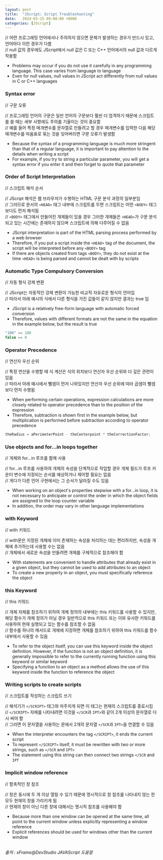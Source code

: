 ```yaml
---
layout: post
title:  "JScript: Script Troubleshooting"
date:   2024-03-15 09:00:00 +0900
categories: [JScript]
---
```


// 어떤 프로그래밍 언어에서나 주의하지 않으면 문제가 발생하는 경우가 반드시 있고, 언어마다 이런 경우가 다름   
// null 값의 경우에도 JScript에서 null 값은 C 또는 C++ 언어에서의 null 값과 다르게 작용함   
- Problems may occur if you do not use it carefully in any programming language. This case varies from language to language   
- Even for null values, null values in JScript act differently from null values in C or C++ languages   
   
### Syntax error   
// 구문 오류   
   
// 프로그래밍 언어의 구문은 일반 언어의 구문보다 훨씬 더 엄격하기 때문에 스크립트를 쓸 때는 세부 사항에도 주의를 기울이는 것이 중요함   
// 예를 들어 특정 매개변수를 문자열로 만들려고 할 경우 매개변수를 입력한 다음 해당 매개변수를 따옴표로 묶는 것을 잊어버리면 구문 오류가 발생함   
- Because the syntax of a programming language is much more stringent than that of a regular language, it is important to pay attention to the details when writing a script   
- For example, if you try to string a particular parameter, you will get a syntax error if you enter it and then forget to quote that parameter   
   
### Order of Script Interpretation   
// 스크립트 해석 순서   
   
// JScript 해석은 웹 브라우저가 수행하는 HTML 구문 분석 과정의 일부분임   
// 그러므로 문서의 `<HEAD>` 태그 내부에 스크립트를 두면 스크립트는 어떤 `<BODY>` 태그보다도 먼저 해석됨   
// `<BODY>` 태그에서 만들어진 개체들이 있을 경우 그러한 개체들은 `<HEAD>`가 구문 분석되고 있는 시간에는 존재하지 않으며 스크립트에 의해 다루어질 수 없음   
- JScript interpretation is part of the HTML parsing process performed by a web browser   
- Therefore, if you put a script inside the `<HEAD>` tag of the document, the script will be interpreted before any `<BODY>` tag   
- If there are objects created from tags `<BODY>`, they do not exist at the time `<HEAD>` is being parsed and cannot be dealt with by scripts   
   
### Automatic Type Compulsory Conversion   
// 자동 형식 강제 변환   
   
// JScript는 자동적인 강제 변환이 가능한 비교적 자유로운 형식의 언어임   
// 따라서 아래 예시의 식에서 다른 형식을 가진 값들이 같지 않지만 결과는 true 임   
- JScript is a relatively free-form language with automatic forced conversion   
- Therefore, values with different formats are not the same in the equation in the example below, but the result is true   
   
```javascript
"100" == 100
false == 0
```
   
### Operator Precedence   
// 연산자 우선 순위   
   
// 특정 연산을 수행할 때 식 계산은 식의 위치보다 연산자 우선 순위와 더 깊은 관련이 있음   
// 따라서 아래 예시에서 뺄셈이 먼저 나와있지만 연산자 우선 순위에 따라 곱셈이 뺄셈보다 먼저 수행됨   
- When performing certain operations, expression calculations are more closely related to operator precedence than to the position of the expression   
- Therefore, subtraction is shown first in the example below, but multiplication is performed before subtraction according to operator precedence   
   
```javascript
theRadius = aPerimeterPoint - theCenterpoint * theCorrectionFactor;
```
   
### Use objects and for...in loops together   
// 개체와 for...in 루프를 함께 사용   
   
// for...in 루프를 사용하여 개체의 속성을 단계적으로 작업할 경우 개체 필드가 루프 카운터 변수에 지정되는 순서를 예상하거나 제어할 필요는 없음   
// 게다가 다른 언어 구현에서는 그 순서가 달라질 수도 있음   
- When working on an object's properties stepwise with a for...in loop, it is not necessary to anticipate or control the order in which the object fields are assigned to the loop counter variable   
- In addition, the order may vary in other language implementations   
   
### with Keyword   
// with 키워드   
   
// with문은 지정된 개체에 이미 존재하는 속성을 처리하는 데는 편리하지만, 속성을 개체에 추가하는데 사용할 수는 없음   
// 개체에서 새로운 속성을 만들려면 개체를 구체적으로 참조해야 함   
- With statements are convenient to handle attributes that already exist in a given object, but they cannot be used to add attributes to an object   
- To create a new property in an object, you must specifically reference the object   
   
### this Keyword   
// this 키워드   
   
// 개체 자체를 참조하기 위하여 개체 정의의 내부에는 this 키워드를 사용할 수 있지만, 해당 함수가 개체 정의가 아닐 경우 일반적으로 this 키워드 또는 이와 유사한 키워드를 사용하여 현재 실행되고 있는 함수를 참조할 수 없음   
// 함수를 하나의 메서드로 개체에 지정하면 개체를 참조하기 위하여 this 키워드를 함수 내부에서 사용할 수 있음   
- To refer to the object itself, you can use this keyword inside the object definition. However, if the function is not an object definition, it is generally impossible to refer to the currently running function using this keyword or similar keyword   
- Specifying a function to an object as a method allows the use of this keyword inside the function to reference the object   
   
### Writing scripts to create scripts   
// 스크립트를 작성하는 스크립트 쓰기   
   
// 해석기가 `</SCRIPT>` 태그와 마주치게 되면 이 태그는 현재의 스크립트를 종료시킴   
// `</SCRIPT>` 자체를 나타내려면 이것을 `</SCR`과 `IPT>`와 같이 2개 이상의 문자열로 다시 써야 함   
// 그러면 이 문자열을 사용하는 문에서 2개의 문자열 `</SCR`과 `IPT>`을 연결할 수 있음   
- When the interpreter encounters the tag `</SCRIPT>`, it ends the current script   
- To represent `</SCRIPT>` itself, it must be rewritten with two or more strings, such as `</SCR` and `IPT>`   
- The statement using this string can then connect two strings `</SCR` and `IPT`   
   
### Implicit window reference   
// 함축적인 창 참조   
   
// 창은 동시에 두 개 이상 열릴 수 있기 때문에 명시적으로 창 참조를 나타내지 않는 한 모두 현재의 창을 가리키게 됨   
// 현재의 창이 아닌 다른 창에 대해서는 명시적 참조를 사용해야 함   
- Because more than one window can be opened at the same time, all point to the current window unless explicitly representing a window reference   
- Explicit references should be used for windows other than the current window   
   
<br />
<cite>출처 : xFrame@DevStudio JAVAScript 도움말</cite>
